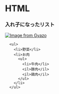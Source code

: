 # HTML

### 入れ子になったリスト

[![Image from Gyazo](https://i.gyazo.com/346f15f5e1fb40675933db6bd7e0747a.png)](https://gyazo.com/346f15f5e1fb40675933db6bd7e0747a)

```
  <ul>
    <li>野菜</li>
    <li>お肉
      <ul>
        <li>牛肉</li>
        <il>豚肉</il>
        <il>鶏肉</il>
      </ul>
    </li>
  </ul>
```
